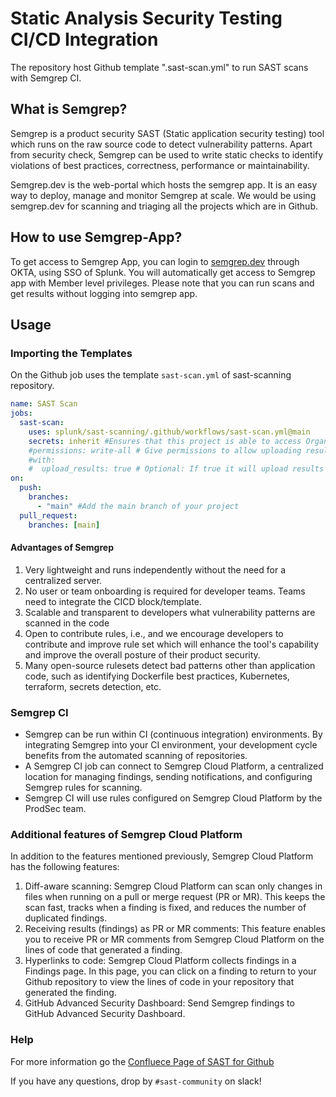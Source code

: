 # Static Analysis Security Testing CI/CD Integration

The repository host Github template ".sast-scan.yml" to run SAST scans with Semgrep CI.

## What is Semgrep?
Semgrep is a product security SAST (Static application security testing) tool which runs on the raw source code to detect vulnerability patterns. Apart from security check, Semgrep can be used to write static checks to identify violations of best practices, correctness, performance or maintainability.

Semgrep.dev is the web-portal which hosts the semgrep app. It is an easy way to deploy, manage and monitor Semgrep at scale. We would be using semgrep.dev for scanning and triaging all the projects which are in Github. 

## How to use Semgrep-App?

To get access to Semgrep App, you can login to [semgrep.dev](https://semgrep.dev/orgs/splunk/) through OKTA, using SSO of Splunk. You will automatically get access to Semgrep app with Member level privileges. Please note that you can run scans and get results without logging into semgrep app.

## Usage

### Importing the Templates

On the Github job uses the template `sast-scan.yml` of sast-scanning repository.

```yaml
name: SAST Scan
jobs:
  sast-scan:
    uses: splunk/sast-scanning/.github/workflows/sast-scan.yml@main
    secrets: inherit #Ensures that this project is able to access Organization level secrets which are necessary to run Semgrep Scans.
    #permissions: write-all # Give permissions to allow uploading results to GitHub Advanced Security Dashboard. Only required if upload_results is true.
    #with:
    #  upload_results: true # Optional: If true it will upload results to GitHub Advanced Security Dashboard. If there are findings will fail the pipeline.
on:
  push:
    branches:
      - "main" #Add the main branch of your project
  pull_request:
    branches: [main]
```

#### Advantages of Semgrep

1. Very lightweight and runs independently without the need for a centralized server.
2. No user or team onboarding is required for developer teams. Teams need to integrate the CICD block/template.
3. Scalable and transparent to developers what vulnerability patterns are scanned in the code
4. Open to contribute rules, i.e., and we encourage developers to contribute and improve rule set which will enhance the tool's capability and improve the overall posture of their product security.
5. Many open-source rulesets detect bad patterns other than application code, such as identifying Dockerfile best practices, Kubernetes, terraform, secrets detection, etc.

### Semgrep CI

* Semgrep can be run within CI (continuous integration) environments. By integrating Semgrep into your CI environment, your development cycle benefits from the automated scanning of repositories.
* A Semgrep CI job can connect to Semgrep Cloud Platform, a centralized location for managing findings, sending notifications, and configuring Semgrep rules for scanning.
* Semgrep CI will use rules configured on Semgrep Cloud Platform by the ProdSec team.

### Additional features of Semgrep Cloud Platform
In addition to the features mentioned previously, Semgrep Cloud Platform has the following features:

1. Diff-aware scanning: Semgrep Cloud Platform can scan only changes in files when running on a pull or merge request (PR or MR). This keeps the scan fast, tracks when a finding is fixed, and reduces the number of duplicated findings.
2. Receiving results (findings) as PR or MR comments: This feature enables you to receive PR or MR comments from Semgrep Cloud Platform on the lines of code that generated a finding.
3. Hyperlinks to code: Semgrep Cloud Platform collects findings in a Findings page. In this page, you can click on a finding to return to your Github repository to view the lines of code in your repository that generated the finding.
4. GitHub Advanced Security Dashboard: Send Semgrep findings to GitHub Advanced Security Dashboard.

### Help

For more information go the [Confluece Page of SAST for Github](https://splunk.atlassian.net/wiki/spaces/PROD/pages/1078166210996/Semgrep-App+Overview+For+Github+Projects+End-End+Workflow)

If you have any questions, drop by `#sast-community` on slack!
